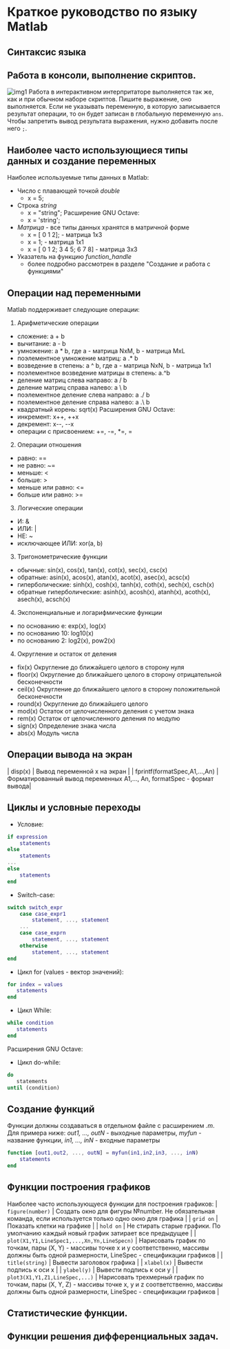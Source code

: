 # Краткое руководство по языку Matlab
## Синтаксис языка
## Работа в консоли, выполнение скриптов.
![img1](http://rcs.chemometrics.ru/Tutorials/matlab/Fig-01.png "")
Работа в интерактивном интерпритаторе выполняется так же, как и при обычном наборе скриптов. Пишите выражение, оно выполняется. Если не указывать переменную, в которую записывается результат операции, то он будет записан в глобальную переменную `ans`. Чтобы запретить вывод результата выражения, нужно добавить после него `;`.
## Наиболее часто использующиеся типы данных и создание переменных
Наиболее используемые типы данных в Matlab:
* Число с плавающей точкой *double* 
  * x = 5;
* Строка *string*
  * x = "string";
  Расширение GNU Octave:
  * x = 'string';
* *Матрица* - все типы данных хранятся в матричной форме
  * x = [ 0 1 2]; - матрица 1х3
  * x = 1; - матрица 1х1
  * x = [ 0 1 2; 3 4 5; 6 7 8] - матрица 3x3
* Указатель на функцию *function_handle*
  * более подробно рассмотрен в разделе "Создание и работа с функциями"
## Операции над переменными
Matlab поддерживает следующие операции:
1. Арифметические операции
* сложение: a + b
* вычитание: a - b
* умножение: a * b, где a - матрица NхM, b - матрица MxL
* поэлементное умножение матриц: a .* b
* возведение в степень: a ^ b, где a - матрица NхN, b - матрица 1х1
* поэлементное возведение матрицы в степень: a.^b
* деление матриц слева направо: a / b
* деление матриц справа налево: a \ b
* поэлементное деление слева направо: a ./ b
* поэлементное деление справа налево: a .\ b
* квадратный корень: sqrt(x)
Расширения GNU Octave:
* инкремент: x++, ++x
* декремент: x--, --x
* операции с присвоением: +=, -=, *=, \=
2. Операции отношения
* равно: ==
* не равно: ~=
* меньше: <
* больше: >
* меньше или равно: <=
* больше или равно: >=
3. Логические операции
* И: &
* ИЛИ: |
* НЕ: ~
* исключающее ИЛИ: xor(a, b)
3. Тригонометрические функции
* обычные: sin(x), cos(x), tan(x), cot(x), sec(x), csc(x) 
* обратные: asin(x), acos(x), atan(x), acot(x), asec(x), acsc(x)
* гиперболические: sinh(x), cosh(x), tanh(x), coth(x), sech(x), csch(x)
* обратные гиперболические: asinh(x), acosh(x), atanh(x), acoth(x), asech(x), acsch(x)
4. Экспоненциальные и логарифмические функции
* по основанию e: exp(x), log(x)
* по основанию 10: log10(x)
* по основанию 2: log2(x), pow2(x) 
4. Округление и остаток от деления
* fix(x) Округление до ближайшего целого в сторону нуля 
* floor(x) Округление до ближайшего целого в сторону отрицательной бесконечности 
* ceil(x) Округление до ближайшего целого в сторону положительной бесконечности 
* round(x) Округление до ближайшего целого 
* mod(x) Остаток от целочисленного деления с учетом знака 
* rem(x) Остаток от целочисленного деления по модулю 
* sign(x) Определение знака числа
* abs(x) Модуль числа
## Операции вывода на экран
| disp(x) | Вывод переменной х на экран |
| fprintf(formatSpec,A1,...,An) | Форматированный вывод переменных A1,..., An, formatSpec - формат вывода|
## Циклы и условные переходы
* Условие:
```matlab
if expression
    statements
else
    statements
...
else
    statements
end
```
* Switch-case:
```matlab
switch switch_expr
    case case_expr1
        statement, ..., statement
    ...
    case case_exprn
        statement, ..., statement
    otherwise
        statement, ..., statement
end
```
* Цикл for (values - вектор значений):
```matlab
for index = values
   statements
end
```
* Цикл While:
```matlab
while condition
   statements
end
```
Расширения GNU Octave:
* Цикл do-while:
```octave
do
   statements
until (condition)
```
## Создание функций
Функции должны создаваться в отдельном файле с расширением *.m*. Для примера ниже: *out1, ..., outN* - выходные параметры, *myfun* - название функции, *in1, ..., inN* - входные параметры
```matlab
function [out1,out2, ..., outN] = myfun(in1,in2,in3, ..., inN)
    statements
end
```
## Функции построения графиков
Наиболее часто использующуеся функции для построения графиков:
 | `figure(number)` | Создать окно для фигуры №number. Не обязательная команда, если используется только одно окно для графика |
 | `grid on` | Показать клетки на графике |
 | `hold on` | Не стирать старые графики. По умолчанию каждый новый график затирает все предыдущее |
 | `plot(X1,Y1,LineSpec1,...,Xn,Yn,LineSpecn)` | Нарисовать график по точкам, пары (X, Y) - массивы точке x и y соответственно, массивы должны быть одной размерности, LineSpec - спецификации графиков |
 | `title(string)` | Вывести заголовок графика |
 | `xlabel(x)` | Вывести подпись к оси x |
 | `ylabel(y)` | Вывести подпись к оси y |
 | `plot3(X1,Y1,Z1,LineSpec,...)` | Нарисовать трехмерный график по точкам, пары (X, Y, Z) - массивы точке x, y и z соответственно, массивы должны быть одной размерности, LineSpec - спецификации графиков |

## Статистические функции.
## Функции решения дифференциальных задач.